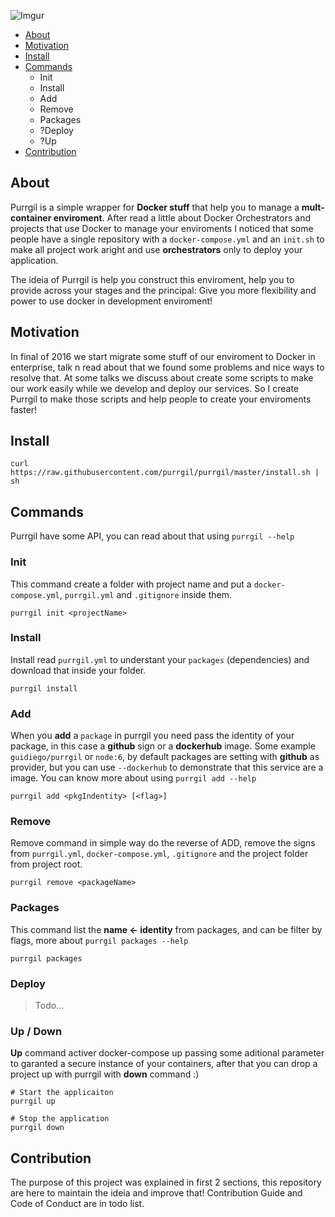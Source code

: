 ![Imgur](http://i.imgur.com/ixH5L0K.png)

- [About](https://github.com/purrgil/purrgil#About)
- [Motivation](https://github.com/purrgil/purrgil#Motivation)
- [Install](https://github.com/purrgil/purrgil#Install)
- [Commands](https://github.com/purrgil/purrgil#Commands)
  - Init
  - Install
  - Add
  - Remove
  - Packages
  - ?Deploy
  - ?Up
- [Contribution](https://github.com/purrgil/purrgil#Contribution)

## About
Purrgil is a simple wrapper for **Docker stuff** that help you to manage a **mult-container enviroment**. After read a little about Docker Orchestrators and projects that use Docker to manage your enviroments I noticed that some people have a single repository with a `docker-compose.yml` and an `init.sh` to make all project work aright and use **orchestrators** only to deploy your application.

The ideia of Purrgil is help you construct this enviroment, help you to provide across your stages and the principal: Give you more flexibility and power to use docker in development enviroment!

## Motivation
In final of 2016 we start migrate some stuff of our enviroment to Docker in enterprise, talk n read about that we found some problems and nice ways to resolve that. At some talks we discuss about create some scripts to make our work easily while we develop and deploy our services. So I create Purrgil to make those scripts and help people to create your enviroments faster!

## Install
```
curl https://raw.githubusercontent.com/purrgil/purrgil/master/install.sh | sh
```

## Commands
Purrgil have some API, you can read about that using `purrgil --help`

### Init
This command create a folder with project name and put a `docker-compose.yml`, `purrgil.yml` and `.gitignore` inside them.
```
purrgil init <projectName>
```

### Install
Install read `purrgil.yml` to understant your `packages` (dependencies) and download that inside your folder.
```
purrgil install
```
### Add
When you **add** a `package` in purrgil you need pass the identity of your package, in this case a **github** sign or a **dockerhub** image. Some example `guidiego/purrgil` or `node:6`, by default packages are setting with **github** as provider, but you can use `--dockerhub` to demonstrate that this service are a image. You can know more about using `purrgil add --help`

```
purrgil add <pkgIndentity> [<flag>]
```
### Remove
Remove command in simple way do the reverse of ADD, remove the signs from `purrgil.yml`, `docker-compose.yml`, `.gitignore` and the project folder from project root.
```
purrgil remove <packageName>
```

### Packages
This command list the **name <- identity** from packages, and can be filter by flags, more about `purrgil packages --help`
```
purrgil packages
```
### Deploy
> Todo...

### Up / Down
**Up** command activer docker-compose up passing some aditional parameter to garanted a secure instance of your containers, after that you can drop a project up with purrgil with **down** command :)

```
# Start the applicaiton
purrgil up

# Stop the application
purrgil down
```

## Contribution
The purpose of this project was explained in first 2 sections, this repository are here to maintain the ideia and improve that! Contribution Guide and Code of Conduct are in todo list.
